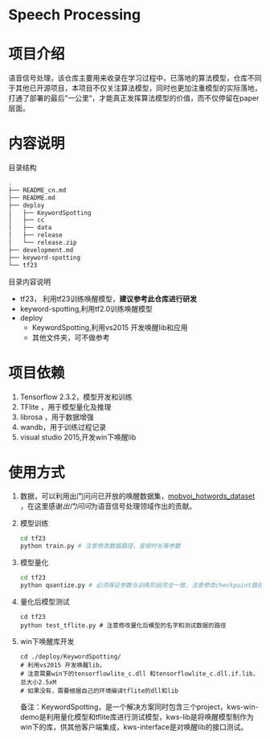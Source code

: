 # Speech Processing
# 项目介绍

语音信号处理，该仓库主要用来收录在学习过程中，已落地的算法模型，仓库不同于其他已开源项目，本项目不仅关注算法模型，同时也更加注重模型的实际落地，打通了部署的最后”一公里“，才能真正发挥算法模型的价值，而不仅停留在paper层面。

# 内容说明

目录结构

```bash
.
├── README_cn.md
├── README.md
├── deploy
│   ├── KeywordSpotting
│   ├── cc
│   ├── data
│   ├── release
│   └── release.zip
├── development.md
├── keyword-spotting
└── tf23
```

目录内容说明

- tf23， 利用tf23训练唤醒模型，**建议参考此仓库进行研发**
- keyword-spotting,利用tf2.0训练唤醒模型
- deploy
  - KeywordSpotting,利用vs2015 开发唤醒lib和应用
  - 其他文件夹，可不做参考

# 项目依赖

1. Tensorflow 2.3.2，模型开发和训练
2. TFlite ，用于模型量化及推理
3. librosa ，用于数据增强
4. wandb，用于训练过程记录
5. visual studio 2015,开发win下唤醒lib

# 使用方式

1. 数据，可以利用出门问问已开放的唤醒数据集，[mobvoi_hotwords_dataset](https://www.openslr.org/87/) ，在这里感谢*出门问问*为语音信号处理领域作出的贡献。

2. 模型训练

   ```bash
   cd tf23
   python train.py # 注意修改数据路径，音频时长等参数
   ```

3. 模型量化

   ```bash
   cd tf23
   python quantize.py # 必须保证参数与训练阶段完全一致，注意修改checkpoint路径
   ```

4. 量化后模型测试

   ```
   cd tf23
   python test_tflite.py # 注意修改量化后模型的名字和测试数据的路径
   ```

5. win下唤醒库开发

   ```
   cd ./deploy/KeywordSpotting/
   # 利用vs2015 开发唤醒lib，
   # 注意需要win下的tensorflowlite_c.dll 和tensorflowlite_c.dll.if.lib，总大小2.5xM
   # 如果没有，需要根据自己的环境编译tflite的dll和lib
   ```

   备注：KeywordSpotting，是一个解决方案同时包含三个project，kws-win-demo是利用量化模型和tflite库进行测试模型，kws-lib是将唤醒模型制作为win下的库，供其他客户端集成，kws-interface是对唤醒lib的接口测试。





